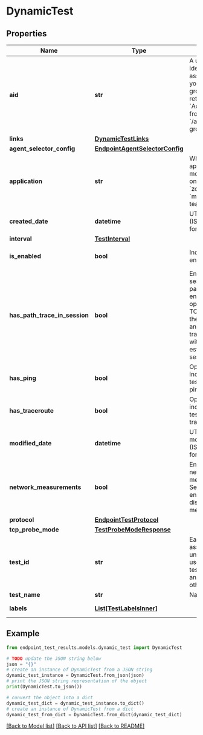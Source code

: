# DynamicTest


## Properties

Name | Type | Description | Notes
------------ | ------------- | ------------- | -------------
**aid** | **str** | A unique identifier associated with your account group. You can retrieve your &#x60;AccountGroupId&#x60; from the &#x60;/account-groups&#x60; endpoint. | [optional] 
**links** | [**DynamicTestLinks**](DynamicTestLinks.md) |  | [optional] 
**agent_selector_config** | [**EndpointAgentSelectorConfig**](EndpointAgentSelectorConfig.md) |  | [optional] 
**application** | **str** | Which supported application to monitor, can be one of &#x60;webex&#x60;, &#x60;zoom&#x60;, &#x60;microsoft-teams&#x60;. | [optional] 
**created_date** | **datetime** | UTC created date (ISO date-time format). | [optional] [readonly] 
**interval** | [**TestInterval**](TestInterval.md) |  | [optional] 
**is_enabled** | **bool** | Indicates if test is enabled. | [optional] [default to True]
**has_path_trace_in_session** | **bool** | Enables \&quot;in session\&quot; path trace. When enabled, this option initiates a TCP session with the target server and sends path trace packets within the established TCP session. | [optional] 
**has_ping** | **bool** | Optional flag indicating if the test should run ping. | [optional] [default to True]
**has_traceroute** | **bool** | Optional flag indicating if the test should run traceroute. | [optional] [default to True]
**modified_date** | **datetime** | UTC last modification date (ISO date-time format). | [optional] [readonly] 
**network_measurements** | **bool** | Enable or disable network measurements. Set to true to enable or false to disable network measurements. | [optional] [default to True]
**protocol** | [**EndpointTestProtocol**](EndpointTestProtocol.md) |  | [optional] 
**tcp_probe_mode** | [**TestProbeModeResponse**](TestProbeModeResponse.md) |  | [optional] 
**test_id** | **str** | Each test is assigned a unique ID; this is used to access test information and results from other endpoints. | [optional] [readonly] 
**test_name** | **str** | Name of the test. | [optional] 
**labels** | [**List[TestLabelsInner]**](TestLabelsInner.md) |  | [optional] [readonly] 

## Example

```python
from endpoint_test_results.models.dynamic_test import DynamicTest

# TODO update the JSON string below
json = "{}"
# create an instance of DynamicTest from a JSON string
dynamic_test_instance = DynamicTest.from_json(json)
# print the JSON string representation of the object
print(DynamicTest.to_json())

# convert the object into a dict
dynamic_test_dict = dynamic_test_instance.to_dict()
# create an instance of DynamicTest from a dict
dynamic_test_from_dict = DynamicTest.from_dict(dynamic_test_dict)
```
[[Back to Model list]](../README.md#documentation-for-models) [[Back to API list]](../README.md#documentation-for-api-endpoints) [[Back to README]](../README.md)


